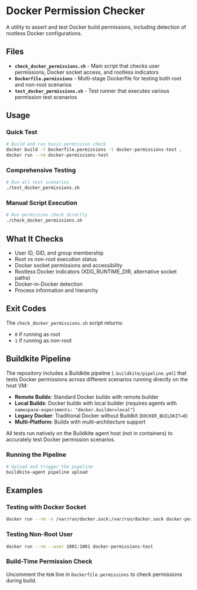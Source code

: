 # Docker Permission Checker

A utility to assert and test Docker build permissions, including detection of rootless Docker configurations.

## Files

- **`check_docker_permissions.sh`** - Main script that checks user permissions, Docker socket access, and rootless indicators
- **`Dockerfile.permissions`** - Multi-stage Dockerfile for testing both root and non-root scenarios
- **`test_docker_permissions.sh`** - Test runner that executes various permission test scenarios

## Usage

### Quick Test
```bash
# Build and run basic permission check
docker build -f Dockerfile.permissions -t docker-permissions-test .
docker run --rm docker-permissions-test
```

### Comprehensive Testing
```bash
# Run all test scenarios
./test_docker_permissions.sh
```

### Manual Script Execution
```bash
# Run permission check directly
./check_docker_permissions.sh
```

## What It Checks

- User ID, GID, and group membership
- Root vs non-root execution status
- Docker socket permissions and accessibility
- Rootless Docker indicators (XDG_RUNTIME_DIR, alternative socket paths)
- Docker-in-Docker detection
- Process information and hierarchy

## Exit Codes

The `check_docker_permissions.sh` script returns:
- `0` if running as root
- `1` if running as non-root

## Buildkite Pipeline

The repository includes a Buildkite pipeline (`.buildkite/pipeline.yml`) that tests Docker permissions across different scenarios running directly on the host VM:

- **Remote Buildx**: Standard Docker buildx with remote builder
- **Local Buildx**: Docker buildx with local builder (requires agents with `namespace-experiments: "docker.builder=local"`)
- **Legacy Docker**: Traditional Docker without Buildkit (`DOCKER_BUILDKIT=0`)
- **Multi-Platform**: Buildx with multi-architecture support

All tests run natively on the Buildkite agent host (not in containers) to accurately test Docker permission scenarios.

### Running the Pipeline
```bash
# Upload and trigger the pipeline
buildkite-agent pipeline upload
```

## Examples

### Testing with Docker Socket
```bash
docker run --rm -v /var/run/docker.sock:/var/run/docker.sock docker-permissions-test
```

### Testing Non-Root User
```bash
docker run --rm --user 1001:1001 docker-permissions-test
```

### Build-Time Permission Check
Uncomment the `RUN` line in `Dockerfile.permissions` to check permissions during build.

